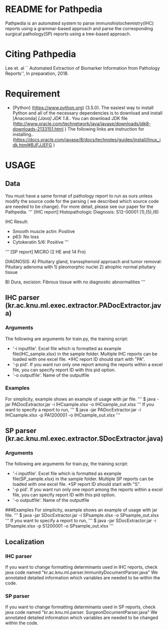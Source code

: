 # README for Pathpedia

Pathpedia is an automated system to parse immunohistochemistry(IHC) reports using a grammar-based approach and parse the corresponding surgical pathology(SP) reports using a tree-based approach.

# Citing Pathpedia

Lee et. al  `` Automated Extraction of Biomarker Information from Pathology Reports'', In preparation, 2018. 

# Requirement

* [Python] (https://www.python.org) (3.5.0). The easiest way to install Python and all of the necessary dependencies is to download and install [Anaconda] 
*[Java] JDK 1.8.*. You can download JDK file (http://www.oracle.com/technetwork/java/javase/downloads/jdk8-downloads-2133151.html ) The following links are instruction for installing.. (https://docs.oracle.com/javase/8/docs/technotes/guides/install/linux_jdk.html#BJFJJEFG )

# USAGE

## Data
You must have a same format of pathology report to run as ours unless modify the source code for the parsing ( we described which source code are needed to be change). For more detail, please see our paper for the Pathpedia.
'''
[IHC report]
Histopathologic Diagnosis: S12-00001 (1),(5),(6)

IHC Result:
   - Smooth muscle actin: Positive
   - p63: No loss
   - Cytokeratin 5/6: Positive
'''

'''
[SP report]
MICRO (2 HE and 14 Fro)

DIAGNOSIS:
A) Pituitary gland, transsphenoid approach and tumor removal:
    Pituitary adenoma with
     1) pleomorphic nuclei
     2) atrophic normal pituitary tissue

B) Dura, excision:
    Fibrous tissue with
     no diagnostic abnormalities
'''

## IHC parser (kr.ac.knu.ml.exec.extractor.PADocExtractor.java)

### Arguments
The following are arguments for train.py, the training script:
* '-i inputfile'. Excel file which is formatted as example file(IHC_sample.xlsx) in the sample folder. Multiple IHC reports can be loaded with one excel file. *IHC report ID should start with "PA".
* '-p pid'. If you want run only one report among the reports within a excel file, you can specify report ID with this pid option.
* '-o outputfile'. Name of the outputfile

### Examples
For simplicity, example shows an example of usage with jar file.
'''
$ java -jar PADocExtractor.jar -i IHCsample.xlsx -o IHCsample_out.xlsx
'''
If you want to specify a report to run,
'''
$ java -jar PADocExtractor.jar -i IHCsample.xlsx -p PA1200001 -o IHCsample_out.xlsx
'''

## SP parser (kr.ac.knu.ml.exec.extractor.SDocExtractor.java)

### Arguments
The following are arguments for train.py, the training script:
* '-i inputfile'. Excel file which is formatted as example file(SP_sample.xlsx) in the sample folder. Multiple SP reports can be loaded with one excel file. *SP report ID should start with "S".
* '-p pid'. If you want run only one report among the reports within a excel file, you can specify report ID with this pid option.
* '-o outputfile'. Name of the outputfile

###Examples
For simplicity, example shows an example of usage with jar file.
'''
$ java -jar SDocExtractor.jar -i SPsample.xlsx -o SPsample_out.xlsx
'''
If you want to specify a report to run,
'''
$ java -jar SDocExtractor.jar -i SPsample.xlsx -p S1200001 -o SPsample_out.xlsx
'''

## Localization

### IHC parser
If you want to change formatting determinants used in IHC reports, check java code named "kr.ac.knu.ml.parser.ImmunityDocumentParser.java" We annotated detailed information which variables are needed to be within the code.

### SP parser
If you want to change formatting determinants used in SP reports, check java code named "kr.ac.knu.ml.parser. SurgeonDocumentParser.java" We annotated detailed information which variables are needed to be changed within the code.
